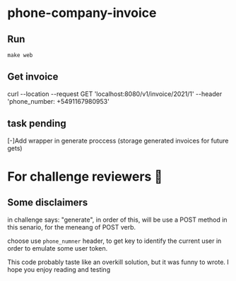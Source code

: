 # phone-company-invoice

## Run
`make web`

## Get invoice
curl --location --request GET 'localhost:8080/v1/invoice/2021/1' --header 'phone_number: +5491167980953'


## task pending
[-]Add wrapper in generate proccess (storage generated invoices for future gets)

# For challenge reviewers 👋
## Some disclaimers
in challenge says: "generate", in order of this, will be use a POST method in this senario, for the meneang of POST verb.

choose use `phone_numner` header, to get key to identify the current user in order to emulate some user token.

This code probably taste like an overkill solution, but it was funny to wrote.
I hope you enjoy reading and testing
